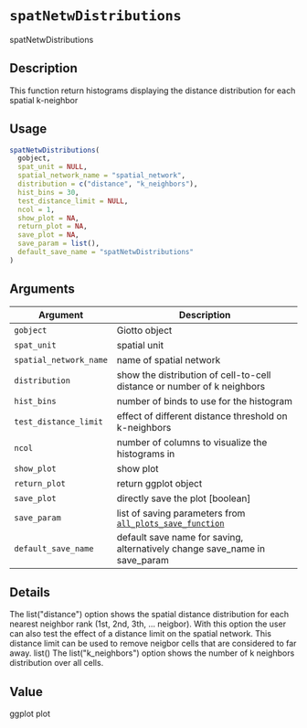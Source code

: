 # `spatNetwDistributions`

spatNetwDistributions


## Description

This function return histograms displaying the distance distribution for each spatial k-neighbor


## Usage

```r
spatNetwDistributions(
  gobject,
  spat_unit = NULL,
  spatial_network_name = "spatial_network",
  distribution = c("distance", "k_neighbors"),
  hist_bins = 30,
  test_distance_limit = NULL,
  ncol = 1,
  show_plot = NA,
  return_plot = NA,
  save_plot = NA,
  save_param = list(),
  default_save_name = "spatNetwDistributions"
)
```


## Arguments

Argument      |Description
------------- |----------------
`gobject`     |     Giotto object
`spat_unit`     |     spatial unit
`spatial_network_name`     |     name of spatial network
`distribution`     |     show the distribution of cell-to-cell distance or number of k neighbors
`hist_bins`     |     number of binds to use for the histogram
`test_distance_limit`     |     effect of different distance threshold on k-neighbors
`ncol`     |     number of columns to visualize the histograms in
`show_plot`     |     show plot
`return_plot`     |     return ggplot object
`save_plot`     |     directly save the plot [boolean]
`save_param`     |     list of saving parameters from [`all_plots_save_function`](#allplotssavefunction)
`default_save_name`     |     default save name for saving, alternatively change save_name in save_param


## Details

The list("distance") option shows the spatial distance distribution for each nearest neighbor rank (1st, 2nd, 3th, ... neigbor).
 With this option the user can also test the effect of a distance limit on the spatial network. This distance limit can be used to remove neigbor
 cells that are considered to far away. list() 
 The list("k_neighbors") option shows the number of k neighbors distribution over all cells.


## Value

ggplot plot


